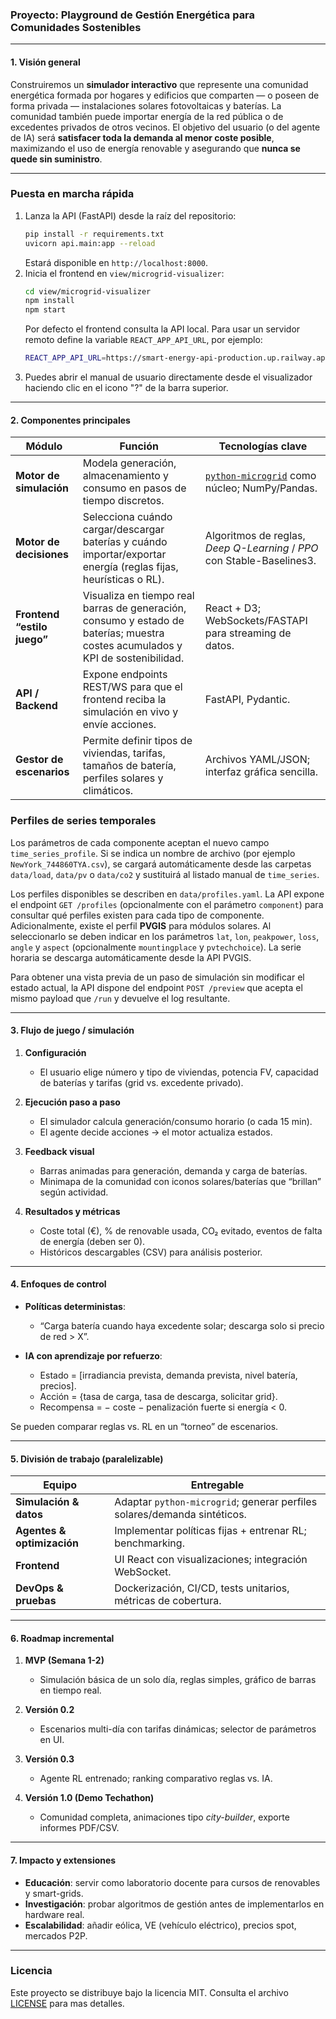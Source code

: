 ### Proyecto: **Playground de Gestión Energética para Comunidades Sostenibles**

---

#### 1. Visión general

Construiremos un **simulador interactivo** que represente una comunidad energética formada por hogares y edificios que comparten — o poseen de forma privada — instalaciones solares fotovoltaicas y baterías. La comunidad también puede importar energía de la red pública o de excedentes privados de otros vecinos.
El objetivo del usuario (o del agente de IA) será **satisfacer toda la demanda al menor coste posible**, maximizando el uso de energía renovable y asegurando que **nunca se quede sin suministro**.

---

### Puesta en marcha rápida

1. Lanza la API (FastAPI) desde la raíz del repositorio:
   ```bash
   pip install -r requirements.txt
   uvicorn api.main:app --reload
   ```
   Estará disponible en `http://localhost:8000`.
2. Inicia el frontend en `view/microgrid-visualizer`:
   ```bash
   cd view/microgrid-visualizer
   npm install
   npm start
   ```
   Por defecto el frontend consulta la API local. Para usar un servidor remoto
   define la variable `REACT_APP_API_URL`, por ejemplo:
   ```bash
   REACT_APP_API_URL=https://smart-energy-api-production.up.railway.app npm start
   ```
3. Puedes abrir el manual de usuario directamente desde el visualizador haciendo clic en el icono "?" de la barra superior.

---

#### 2. Componentes principales

| Módulo                      | Función                                                                                                                         | Tecnologías clave                                                                        |
| --------------------------- | ------------------------------------------------------------------------------------------------------------------------------- | ---------------------------------------------------------------------------------------- |
| **Motor de simulación**     | Modela generación, almacenamiento y consumo en pasos de tiempo discretos.                                                       | [`python-microgrid`](https://python-microgrid.readthedocs.io) como núcleo; NumPy/Pandas. |
| **Motor de decisiones**     | Selecciona cuándo cargar/descargar baterías y cuándo importar/exportar energía (reglas fijas, heurísticas o RL).                | Algoritmos de reglas, *Deep Q-Learning* / *PPO* con Stable-Baselines3.                   |
| **Frontend “estilo juego”** | Visualiza en tiempo real barras de generación, consumo y estado de baterías; muestra costes acumulados y KPI de sostenibilidad. | React + D3; WebSockets/FASTAPI para streaming de datos.                         |
| **API / Backend**           | Expone endpoints REST/WS para que el frontend reciba la simulación en vivo y envíe acciones.                                    | FastAPI, Pydantic.                                                                       |
| **Gestor de escenarios**    | Permite definir tipos de viviendas, tarifas, tamaños de batería, perfiles solares y climáticos.                                 | Archivos YAML/JSON; interfaz gráfica sencilla.                                           |

### Perfiles de series temporales

Los parámetros de cada componente aceptan el nuevo campo `time_series_profile`.
Si se indica un nombre de archivo (por ejemplo `NewYork_744860TYA.csv`), se
cargará automáticamente desde las carpetas `data/load`, `data/pv` o `data/co2`
y sustituirá al listado manual de `time_series`.

Los perfiles disponibles se describen en `data/profiles.yaml`. La API expone el
endpoint `GET /profiles` (opcionalmente con el parámetro `component`) para
consultar qué perfiles existen para cada tipo de componente.
Adicionalmente, existe el perfil **PVGIS** para módulos solares.
Al seleccionarlo se deben indicar en los parámetros `lat`, `lon`, `peakpower`,
`loss`, `angle` y `aspect` (opcionalmente `mountingplace` y `pvtechchoice`).
La serie horaria se descarga automáticamente desde la API PVGIS.

Para obtener una vista previa de un paso de simulación sin modificar el estado
actual, la API dispone del endpoint `POST /preview` que acepta el mismo payload
que `/run` y devuelve el log resultante.

---

#### 3. Flujo de juego / simulación

1. **Configuración**

   * El usuario elige número y tipo de viviendas, potencia FV, capacidad de baterías y tarifas (grid vs. excedente privado).
2. **Ejecución paso a paso**

   * El simulador calcula generación/consumo horario (o cada 15 min).
   * El agente decide acciones → el motor actualiza estados.
3. **Feedback visual**

   * Barras animadas para generación, demanda y carga de baterías.
   * Minimapa de la comunidad con iconos solares/baterías que “brillan” según actividad.
4. **Resultados y métricas**

   * Coste total (€), % de renovable usada, CO₂ evitado, eventos de falta de energía (deben ser 0).
   * Históricos descargables (CSV) para análisis posterior.

---

#### 4. Enfoques de control

* **Políticas deterministas**:

  * “Carga batería cuando haya excedente solar; descarga solo si precio de red > X”.
* **IA con aprendizaje por refuerzo**:

  * Estado = \[irradiancia prevista, demanda prevista, nivel batería, precios].
  * Acción = {tasa de carga, tasa de descarga, solicitar grid}.
  * Recompensa = − coste − penalización fuerte si energía < 0.

Se pueden comparar reglas vs. RL en un “torneo” de escenarios.

---

#### 5. División de trabajo (paralelizable)

| Equipo                     | Entregable                                                               |
| -------------------------- | ------------------------------------------------------------------------ |
| **Simulación & datos**     | Adaptar `python-microgrid`; generar perfiles solares/demanda sintéticos. |
| **Agentes & optimización** | Implementar políticas fijas + entrenar RL; benchmarking.                 |
| **Frontend**               | UI React con visualizaciones; integración WebSocket.                     |
| **DevOps & pruebas**       | Dockerización, CI/CD, tests unitarios, métricas de cobertura.            |

---

#### 6. Roadmap incremental

1. **MVP (Semana 1-2)**

   * Simulación básica de un solo día, reglas simples, gráfico de barras en tiempo real.
2. **Versión 0.2**

   * Escenarios multi-día con tarifas dinámicas; selector de parámetros en UI.
3. **Versión 0.3**

   * Agente RL entrenado; ranking comparativo reglas vs. IA.
4. **Versión 1.0 (Demo Techathon)**

   * Comunidad completa, animaciones tipo *city-builder*, exporte informes PDF/CSV.

---

#### 7. Impacto y extensiones

* **Educación**: servir como laboratorio docente para cursos de renovables y smart-grids.
* **Investigación**: probar algoritmos de gestión antes de implementarlos en hardware real.
* **Escalabilidad**: añadir eólica, VE (vehículo eléctrico), precios spot, mercados P2P.

---

### Licencia

Este proyecto se distribuye bajo la licencia MIT. Consulta el archivo [LICENSE](LICENSE) para mas detalles.
